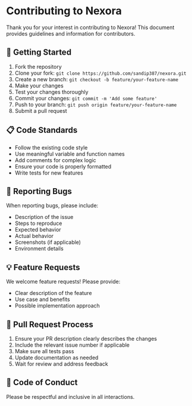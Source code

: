 # Contributing to Nexora

Thank you for your interest in contributing to Nexora! This document provides guidelines and information for contributors.

## 🚀 Getting Started

1. Fork the repository
2. Clone your fork: `git clone https://github.com/sandip387/nexora.git`
3. Create a new branch: `git checkout -b feature/your-feature-name`
4. Make your changes
5. Test your changes thoroughly
6. Commit your changes: `git commit -m 'Add some feature'`
7. Push to your branch: `git push origin feature/your-feature-name`
8. Submit a pull request

## 📋 Code Standards

- Follow the existing code style
- Use meaningful variable and function names
- Add comments for complex logic
- Ensure your code is properly formatted
- Write tests for new features

## 🐛 Reporting Bugs

When reporting bugs, please include:
- Description of the issue
- Steps to reproduce
- Expected behavior
- Actual behavior
- Screenshots (if applicable)
- Environment details

## 💡 Feature Requests

We welcome feature requests! Please provide:
- Clear description of the feature
- Use case and benefits
- Possible implementation approach

## 📝 Pull Request Process

1. Ensure your PR description clearly describes the changes
2. Include the relevant issue number if applicable
3. Make sure all tests pass
4. Update documentation as needed
5. Wait for review and address feedback

## 🤝 Code of Conduct

Please be respectful and inclusive in all interactions.